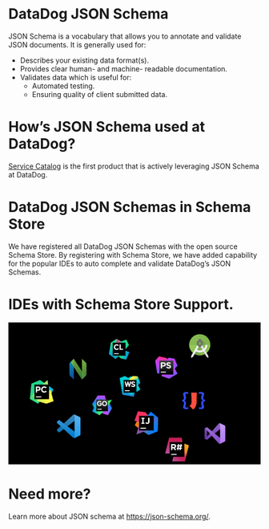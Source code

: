# DataDog JSON Schema
JSON Schema is a vocabulary that allows you to annotate and validate JSON documents. It is generally used for:
* Describes your existing data format(s).
* Provides clear human- and machine- readable documentation.
* Validates data which is useful for:
    * Automated testing.
    * Ensuring quality of client submitted data.

# How’s JSON Schema used at DataDog?
[Service Catalog](./service-catalog/README.md) is the first product that is actively leveraging JSON Schema at DataDog.

# DataDog JSON Schemas in Schema Store 
We have registered all DataDog JSON Schemas with the open source Schema Store. By registering with Schema Store, we have added capability for the popular IDEs to auto complete and validate DataDog’s JSON Schemas.  

# IDEs with Schema Store Support. 
![IDEs](ides-logo.png)

# Need more?
Learn more about JSON schema at https://json-schema.org/. 
